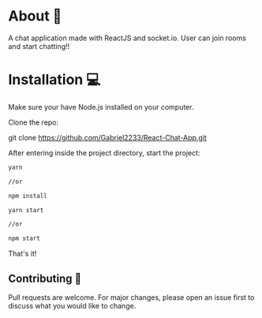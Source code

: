 #  About :rocket:

A chat application made with ReactJS and socket.io. User can join rooms and start chatting!!



#  Installation :computer:
Make sure your have Node.js installed on your computer.

Clone the repo:

git clone https://github.com/Gabriel2233/React-Chat-App.git

After entering inside the project directory, start the project:

```bash
yarn

//or

npm install
```

```bash
yarn start 

//or

npm start
```

That's it!

##  Contributing :facepunch:
Pull requests are welcome. For major changes, please open an issue first to discuss what you would like to change.

